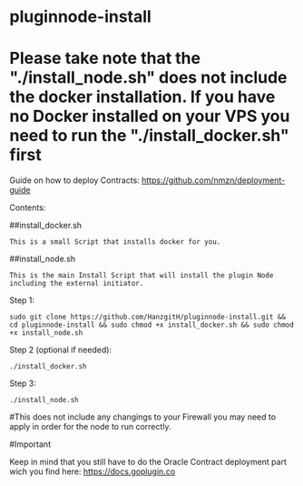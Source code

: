 # pluginnode-install

# Please take note that the "./install_node.sh" does not include the docker installation. If you have no Docker installed on your VPS you need to run the "./install_docker.sh" first

Guide on how to deploy Contracts: https://github.com/nmzn/deployment-guide

Contents:

  ##install_docker.sh

    This is a small Script that installs docker for you.
  
  ##install_node.sh
  
    This is the main Install Script that will install the plugin Node including the external initiator.
      
    
  Step 1:
      
          
    sudo git clone https://github.com/HanzgitH/pluginnode-install.git && cd pluginnode-install && sudo chmod +x install_docker.sh && sudo chmod +x install_node.sh
      
  
  Step 2 (optional if needed):
      
    ./install_docker.sh
  
  Step 3:
  
    ./install_node.sh
          
    
   #This does not include any changings to your Firewall you may need to apply in order for the node to run correctly. 
    
   #Important
   
   Keep in mind that you still have to do the Oracle Contract deployment part wich you find here: https://docs.goplugin.co
   
